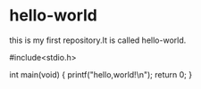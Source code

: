 # hello-world
this is my first repository.It is called hello-world.

#include<stdio.h>

int main(void)
{
  printf("hello,world!\n");
  return 0;
}
